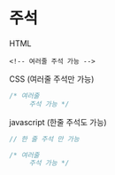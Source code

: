 # 주석

HTML

```markup
<!-- 여러줄 주석 가능 -->
```

CSS \(여러줄 주석만 가능\)

```css
/* 여러줄
     주석 가능 */
```

javascript \(한줄 주석도 가능\)

```javascript
// 한 줄 주석 만 가능 

/* 여러줄
     주석 가능 */
```



